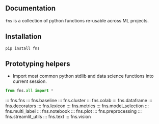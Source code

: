 ## Documentation

`fns` is a collection of python functions re-usable across ML projects.

## Installation

```shell
pip install fns
```

## Prototyping helpers

- Import most common python stdlib and data science functions into current session.

```python
from fns.all import *
```

::: fns.fns
::: fns.baseline
::: fns.cluster
::: fns.colab
::: fns.dataframe
::: fns.decorators
::: fns.lexicon
::: fns.metrics
::: fns.model_selection
::: fns.multi_label
::: fns.notebook
::: fns.plot
::: fns.preprocessing
::: fns.streamlit_utils
::: fns.text
::: fns.vision
